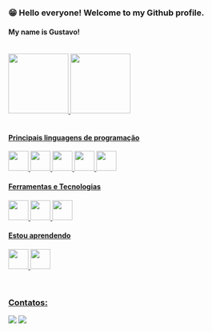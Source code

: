 ### 😁 Hello everyone! Welcome to my Github profile. 
#### My name is Gustavo!


<br>

<div>
<a href="https://github.com/Boyinf">
<img height="120em" src="https://github-readme-stats.vercel.app/api/top-langs/?username=GustavoBOY&layout=compact&langs_count=7&theme=dracula"/>
<img height="120em" src="https://github-readme-stats.vercel.app/api?username=GustavoBOY&show_icons=true&theme=dracula&include_all_commits=true&count_private=true"/>
</div>

<br>

#### Principais linguagens de programação

<img src="https://cdn.jsdelivr.net/gh/devicons/devicon/icons/css3/css3-original.svg" width="40" height="40"/> <img src="https://cdn.jsdelivr.net/gh/devicons/devicon/icons/html5/html5-original-wordmark.svg" width="40" height="40"/> 
<img src="https://cdn.jsdelivr.net/gh/devicons/devicon/icons/javascript/javascript-original.svg" width="40" height="40"/> <img src="https://cdn.jsdelivr.net/gh/devicons/devicon/icons/java/java-original-wordmark.svg" width="40" height="40"/> <img src="https://cdn.jsdelivr.net/gh/devicons/devicon/icons/bootstrap/bootstrap-original.svg" width="40" height="40"/>
  
#### Ferramentas e Tecnologias

<img src="https://cdn.jsdelivr.net/gh/devicons/devicon/icons/linux/linux-original.svg" width="40" height="40"/> <img src="https://cdn.jsdelivr.net/gh/devicons/devicon/icons/windows8/windows8-original.svg" width="40" height="40"/> <img src="https://cdn.jsdelivr.net/gh/devicons/devicon/icons/vscode/vscode-original-wordmark.svg" width="40" height="40"/>        

#### Estou aprendendo

<img src="https://cdn.jsdelivr.net/gh/devicons/devicon/icons/vuejs/vuejs-original-wordmark.svg" width="40" height="40"/> <img src="https://cdn.jsdelivr.net/gh/devicons/devicon/icons/php/php-original.svg" width="40" height="40"/>
  
<br>

### Contatos:

<div>
<a href = "mailto:Gustavotiprofissional@gmail.com"><img src="https://img.shields.io/badge/Gmail-D14836?style=for-the-badge&logo=gmail&logoColor=white" target="_blank"></a>
<a href="https://www.linkedin.com/in/gustavoboy/" target="_blank"><img src="https://img.shields.io/badge/-LinkedIn-%230077B5?style=for-the-badge&logo=linkedin&logoColor=white" target="_blank"></a>   
</div>
